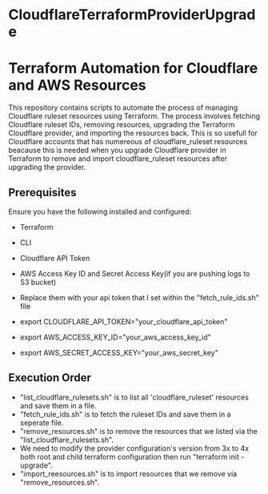 # CloudflareTerraformProviderUpgrade

# Terraform Automation for Cloudflare and AWS Resources

This repository contains scripts to automate the process of managing Cloudflare ruleset resources using Terraform. The process involves fetching Cloudflare ruleset IDs, removing resources, upgrading the Terraform Cloudflare provider, and importing the resources back. This is so usefull for Cloudflare accounts that has numereous of cloudflare_ruleset resources beacause this is needed when you upgrade Cloudflare provider in Terraform to remove and import cloudflare_ruleset resources after upgrading the provider.

## Prerequisites

Ensure you have the following installed and configured:
- Terraform
- CLI
- Cloudflare API Token
- AWS Access Key ID and Secret Access Key(if you are pushing logs to S3 bucket)

- Replace them with your api token that I set within the "fetch_rule_ids.sh" file
- export CLOUDFLARE_API_TOKEN="your_cloudflare_api_token"
- export AWS_ACCESS_KEY_ID="your_aws_access_key_id"
- export AWS_SECRET_ACCESS_KEY="your_aws_secret_key"

## Execution Order

- "list_cloudflare_rulesets.sh" is to list all 'cloudflare_ruleset' resources and save them in a file.
- "fetch_rule_ids.sh" is to  fetch the ruleset IDs and save them in a seperate file.
- "remove_resources.sh" is to remove the resources that we listed via the "list_cloudflare_rulesets.sh".
- We need to modify the provider configuration's version from 3x to 4x both root and child terraform configuration then run "terraform init -upgrade".
- "import_reesources.sh" is to import resources that we remove via "remove_resources.sh".
